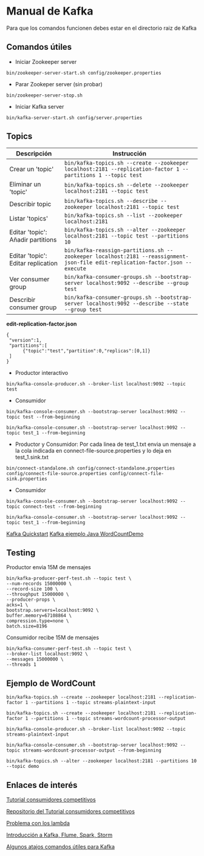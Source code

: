 # Manual de Kafka

Para que los comandos funcionen debes estar en el directorio raiz de Kafka

## Comandos útiles
- Iniciar Zookeeper server

`bin/zookeeper-server-start.sh config/zookeeper.properties`

- Parar Zookeper server (sin probar)

`bin/zookeeper-server-stop.sh`

- Iniciar Kafka server

`bin/kafka-server-start.sh config/server.properties`

## Topics

Descripción | Instrucción
---|---
Crear un 'topic' | `bin/kafka-topics.sh --create --zookeeper localhost:2181 --replication-factor 1 --partitions 1 --topic test`
Eliminar un 'topic' | `bin/kafka-topics.sh --delete --zookeeper localhost:2181 --topic test`
Describir topic | `bin/kafka-topics.sh --describe --zookeeper localhost:2181 --topic test`
Listar 'topics' | `bin/kafka-topics.sh --list --zookeeper localhost:2181`
Editar 'topic': Añadir partitions | `bin/kafka-topics.sh --alter --zookeeper localhost:2181 --topic test --partitions 10`
Editar 'topic': Editar replication | `bin/kafka-reassign-partitions.sh --zookeeper localhost:2181 --reassignment-json-file edit-replication-factor.json --execute`
Ver consumer group | `bin/kafka-consumer-groups.sh --bootstrap-server localhost:9092 --describe --group test`
Describir consumer group | `bin/kafka-consumer-groups.sh --bootstrap-server localhost:9092 --describe --state --group test`

**edit-replication-factor.json**
```
{
 "version":1,
 "partitions":[
      {"topic":"test","partition":0,"replicas":[0,1]}
 ]
}
```

- Productor interactivo

`bin/kafka-console-producer.sh --broker-list localhost:9092 --topic test`

- Consumidor

`bin/kafka-console-consumer.sh --bootstrap-server localhost:9092 --topic test --from-beginning`

`bin/kafka-console-consumer.sh --bootstrap-server localhost:9092 --topic test_1 --from-beginning`

- Productor y Consumidor: Por cada linea de test_1.txt envia un mensaje a la cola indicada en connect-file-source.properties y lo deja en test_1.sink.txt

`bin/connect-standalone.sh config/connect-standalone.properties config/connect-file-source.properties config/connect-file-sink.properties`

- Consumidor

`bin/kafka-console-consumer.sh --bootstrap-server localhost:9092 --topic connect-test --from-beginning`

`bin/kafka-console-consumer.sh --bootstrap-server localhost:9092 --topic test_1 --from-beginning`

[Kafka Quickstart](http://kafka.apache.org/quickstart)
[Kafka ejemplo Java WordCountDemo](http://kafka.apache.org/21/documentation/streams/quickstart)

## Testing

Productor envia 15M de mensajes
```
bin/kafka-producer-perf-test.sh --topic test \
--num-records 15000000 \
--record-size 100 \
--throughput 15000000 \
--producer-props \
acks=1 \
bootstrap.servers=localhost:9092 \
buffer.memory=67108864 \
compression.type=none \
batch.size=8196
```

Consumidor recibe 15M de mensajes
```
bin/kafka-consumer-perf-test.sh --topic test \
--broker-list localhost:9092 \
--messages 15000000 \
--threads 1
```

## Ejemplo de WordCount

```
bin/kafka-topics.sh --create --zookeeper localhost:2181 --replication-factor 1 --partitions 1 --topic streams-plaintext-input

bin/kafka-topics.sh --create --zookeeper localhost:2181 --replication-factor 1 --partitions 1 --topic streams-wordcount-processor-output

bin/kafka-console-producer.sh --broker-list localhost:9092 --topic streams-plaintext-input

bin/kafka-console-consumer.sh --bootstrap-server localhost:9092 --topic streams-wordcount-processor-output --from-beginning
```

```
bin/kafka-topics.sh --alter --zookeeper localhost:2181 --partitions 10 --topic demo
```

## Enlaces de interés
[Tutorial consumidores competitivos](https://dzone.com/articles/kafka-producer-and-consumer-example)

[Repositorio del Tutorial consumidores competitivos](https://github.com/garg-geek/kafka)

[Problema con los lambda](https://stackoverflow.com/questions/32923586/maven-lambda-expressions-are-not-supported-in-source-1-5/32923706#32923706)

[Introducción a Kafka, Flume, Spark, Storm](https://blog.gfi.es/flume-kafka-spark-y-storm-un-nuevo-ejercito-apache/)

[Algunos atajos comandos útiles para Kafka](https://gist.github.com/ursuad/e5b8542024a15e4db601f34906b30bb5)

